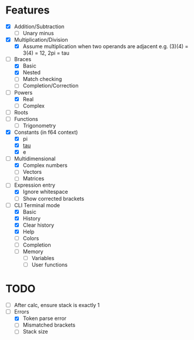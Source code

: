 
Features
===

- [x] Addition/Subtraction
  - [ ] Unary minus
- [x] Multiplication/Division
  - [x] Assume multiplication when two operands are adjacent e.g. (3)(4) = 3(4) = 12, 2pi = tau
- [ ] Braces
  - [x] Basic
  - [x] Nested
  - [ ] Match checking
  - [ ] Completion/Correction
- [ ] Powers
  - [x] Real
  - [ ] Complex
- [ ] Roots
- [ ] Functions
  - [ ] Trigonometry
- [x] Constants (in f64 context)
  - [x] pi
  - [x] [tau](https://tauday.com/)
  - [x] e
- [ ] Multidimensional
  - [x] Complex numbers
  - [ ] Vectors
  - [ ] Matrices

- [ ] Expression entry
  - [x] Ignore whitespace
  - [ ] Show corrected brackets

- [ ] CLI Terminal mode
  - [x] Basic
  - [x] History
  - [x] Clear history
  - [x] Help
  - [ ] Colors
  - [ ] Completion
  - [ ] Memory
    - [ ] Variables
    - [ ] User functions

TODO
==

 - [ ] After calc, ensure stack is exactly 1
 - [ ] Errors
   - [x] Token parse error
   - [ ] Mismatched brackets
   - [ ] Stack size
